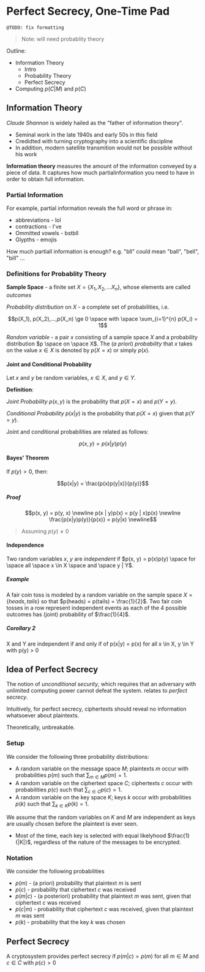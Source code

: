 # Perfect Secrecy, One-Time Pad
```
@TODO: fix formatting
```

> Note: will need probablity theory

Outline:
* Information Theory
    * Intro
    * Probability Theory
    * Perfect Secrecy
* Computing $`p(C|M)`$ and $`p(C)`$

## Information Theory
*Claude Shannon* is widely hailed as the "father of information theory".
* Seminal work in the late 1940s and early 50s in this field
* Credidted with turning cryptography into a scientific discipline
* In addition, modern satellite transmition would not be possible without his work

**Information theory** measures the amount of the information conveyed by a piece of data. It captures how much partialinformation you need to have in order to obtain full information.

### Partial Information
For example, partial information reveals the full word or phrase in:
* abbreviations - lol
* contractions - I've
* Ommitted vowels - bstbll
* Glypths - emojis

How much partiall information is enough? e.g. "bll" could mean "ball", "bell", "bill" ...

### Definitions for Probablity Theory
**Sample Space** - a finite set $`X = \{X_1, X_2, ... X_n\}`$, whose elements are called *outcomes*

*Probability distribution* on $`X`$ - a complete set of probabilities, i.e.
```math
p(X_1), p(X_2),...,p(X_n) \ge 0 \space with \space \sum_{i=1}^{n} p(X_i) = 1
```

*Random variable* - a pair $`x`$ consisting of a sample space $`X`$ and a probability distribution $`p \space on \space X`$. The (*a priori*) *probability* that $`x`$ takes on the value $`x \in X`$ is denoted by $`p(X = x)`$ or simply $`p(x)`$.

#### Joint and Conditional Probability
Let $`x`$ and $`y`$ be random variables, $`x \in X`$, and $`y \in Y`$.

**Definition**:

*Joint Probability* $`p(x, y)`$ is the probability that $`p(X = x)`$ and $`p(Y = y)`$.

*Conditional Probability* $`p(x|y)`$ is the probability that $`p(X = x)`$ given that $`p(Y = y)`$.

Joint and conditional probabilities are related as follows:

```math
p(x, y) = p(x|y)p(y)
```

#### Bayes' Theorem
If $`p(y) > 0`$, then:

```math
p(x|y) = \frac{p(x)p(y|x)}{p(y)}
```

##### Proof
```math
p(x, y) = p(y, x) \newline
p(x | y)p(x) = p(y | x)p(x) \newline
\frac{p(x|y)p(y)}{p(x)} = p(y|x) \newline
```

> Assuming $`p(y) \not = 0`$

#### Independence
Two random variables $`x`$, $`y`$ are *independent* if $`p(x, y) = p(x)p(y) \space for \space all \space x \in X \space and \space y | Y`$.

##### Example
A fair coin toss is modeled by a random variable on the sample space $`X = \{heads, tails\}`$ so that $`p(heads) = p(tails) = \frac{1}{2}`$. Two fair coin tosses in a row represent independent events as each of the 4 possible outcomes has (joint) probability of $`\frac{1}{4}`$.

##### Corollary 2
X and Y are independent if and only if of p(x|y) = p(x) for all x \in X, y \in Y with p(y) > 0

## Idea of Perfect Secrecy
The notion of *unconditional security*, which requires that an adversary with unlimited computing power cannot defeat the system. relates to *perfect secrecy*.

Intuitively, for perfect secrecy, ciphertexts should reveal no information whatsoever about plaintexts.

Theoretically, unbreakable.

### Setup
We consider the following three probability distributions:
* A random variable on the message space $`M`$; plaintexts $`m`$ occur with probabilities $`p(m)`$ such that $`\sum_{m \in M} p(m) = 1`$.
* A random variable on the ciphertext space $`C`$; ciphertexts $`c`$ occur with probabilities $`p(c)`$ such that $`\sum_{c \in C} p(c) = 1`$.
* A random variable on the key space $`K`$; keys $`k`$ occur with probabilities $`p(k)`$ such that $`\sum_{k \in K} p(k) = 1`$.

We assume that the random variables on $`K`$ and $`M`$ are independent as keys are usually chosen before the plaintext is ever seen.
* Most of the time, each key is selected with equal likelyhood $`\frac{1}{|K|}`$, regardless of the nature of the messages to be encrypted.

### Notation
We consider the following probabilities
* $`p(m)`$ - (a priori) probability that plaintext $`m`$ is sent
* $`p(c)`$ - probability that ciphertext $`c`$ was received
* $`p(m | c)`$ - (a posteriori) probability that plaintext $`m`$ was sent, given that ciphertext $`c`$ was received
* $`p(c | m)`$ - probability that ciphertext $`c`$ was received, given that plaintext $`m`$ was sent
* $`p(k)`$ - probability that the key $`k`$ was chosen

## Perfect Secrecy
A cryptosystem provides perfect secrecy if $`p(m|c) = p(m)`$ for all $`m \in M`$ and $`c \in C`$ with $`p(c) > 0`$
